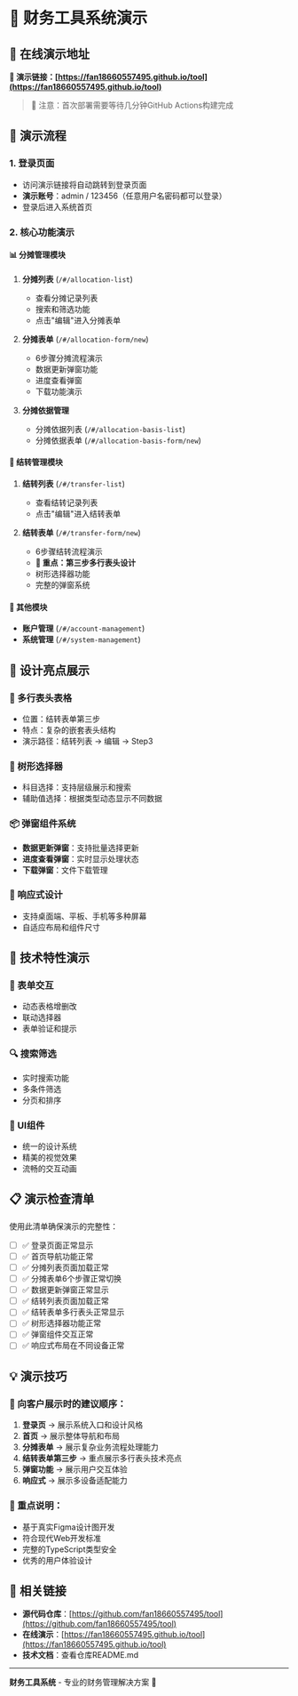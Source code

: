 # 🎯 财务工具系统演示

## 📍 在线演示地址

**🔗 演示链接：[https://fan18660557495.github.io/tool](https://fan18660557495.github.io/tool)**

> 📝 注意：首次部署需要等待几分钟GitHub Actions构建完成

## 🚀 演示流程

### 1. 登录页面
- 访问演示链接将自动跳转到登录页面
- **演示账号**：admin / 123456（任意用户名密码都可以登录）
- 登录后进入系统首页

### 2. 核心功能演示

#### 📊 分摊管理模块
1. **分摊列表** (`/#/allocation-list`)
   - 查看分摊记录列表
   - 搜索和筛选功能
   - 点击"编辑"进入分摊表单

2. **分摊表单** (`/#/allocation-form/new`)
   - 6步骤分摊流程演示
   - 数据更新弹窗功能
   - 进度查看弹窗
   - 下载功能演示

3. **分摊依据管理**
   - 分摊依据列表 (`/#/allocation-basis-list`)
   - 分摊依据表单 (`/#/allocation-basis-form/new`)

#### 🔄 结转管理模块
1. **结转列表** (`/#/transfer-list`)
   - 查看结转记录列表
   - 点击"编辑"进入结转表单

2. **结转表单** (`/#/transfer-form/new`)
   - 6步骤结转流程演示
   - **🎯 重点：第三步多行表头设计**
   - 树形选择器功能
   - 完整的弹窗系统

#### 👥 其他模块
- **账户管理** (`/#/account-management`)
- **系统管理** (`/#/system-management`)

## 🎨 设计亮点展示

### 💎 多行表头表格
- 位置：结转表单第三步
- 特点：复杂的嵌套表头结构
- 演示路径：结转列表 → 编辑 → Step3

### 🌳 树形选择器
- 科目选择：支持层级展示和搜索
- 辅助值选择：根据类型动态显示不同数据

### 📦 弹窗组件系统
- **数据更新弹窗**：支持批量选择更新
- **进度查看弹窗**：实时显示处理状态
- **下载弹窗**：文件下载管理

### 📱 响应式设计
- 支持桌面端、平板、手机等多种屏幕
- 自适应布局和组件尺寸

## 🔧 技术特性演示

### 🎯 表单交互
- 动态表格增删改
- 联动选择器
- 表单验证和提示

### 🔍 搜索筛选
- 实时搜索功能
- 多条件筛选
- 分页和排序

### 🎨 UI组件
- 统一的设计系统
- 精美的视觉效果
- 流畅的交互动画

## 📋 演示检查清单

使用此清单确保演示的完整性：

- [ ] ✅ 登录页面正常显示
- [ ] ✅ 首页导航功能正常
- [ ] ✅ 分摊列表页面加载正常
- [ ] ✅ 分摊表单6个步骤正常切换
- [ ] ✅ 数据更新弹窗正常显示
- [ ] ✅ 结转列表页面加载正常
- [ ] ✅ 结转表单多行表头正常显示
- [ ] ✅ 树形选择器功能正常
- [ ] ✅ 弹窗组件交互正常
- [ ] ✅ 响应式布局在不同设备正常

## 💡 演示技巧

### 🎪 向客户展示时的建议顺序：
1. **登录页** → 展示系统入口和设计风格
2. **首页** → 展示整体导航和布局
3. **分摊表单** → 展示复杂业务流程处理能力
4. **结转表单第三步** → 重点展示多行表头技术亮点
5. **弹窗功能** → 展示用户交互体验
6. **响应式** → 展示多设备适配能力

### 📝 重点说明：
- 基于真实Figma设计图开发
- 符合现代Web开发标准
- 完整的TypeScript类型安全
- 优秀的用户体验设计

## 🔗 相关链接

- **源代码仓库**：[https://github.com/fan18660557495/tool](https://github.com/fan18660557495/tool)
- **在线演示**：[https://fan18660557495.github.io/tool](https://fan18660557495.github.io/tool)
- **技术文档**：查看仓库README.md

---

**财务工具系统** - 专业的财务管理解决方案 🚀 